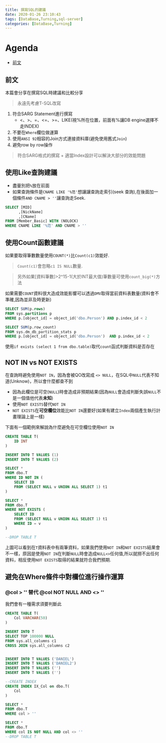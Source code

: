 ```yaml
---
title: 撰寫SQL的建議
date: 2020-01-26 23:10:43
tags: [DataBase,Turning,sql-server]
categories: [DataBase,Turning]
---
```

# Agenda<!-- omit in toc -->
- [前文](#%e5%89%8d%e6%96%87)

## 前文

本篇會分享在撰寫SQL時建議和比較分享

> 永遠先考慮T-SQL改寫

1. 符合SARG Statement進行撰寫
    * <、>、=、<=、>=、LIKE(視%所在位置，前面有%讓DB engine選擇不走INDEX) 
2. 不要在`Where`欄位做運算 
3. 使用`ANSI 92`相容的Join方式連接資料庫(避免使用舊式`Join`)
4. 避免row by row操作

> 符合SARG格式的撰寫 + 適當Index設計可以解決大部分的效能問題

## 使用Like查詢建議

* 盡量別把`%`放在前面
* 如果查詢條件是`CNAME LIKE '%范'`想讓讓查詢走索引(seek 查詢),在後面加一個條件`AND CNAME > ''`讓查詢走Seek.

```sql
SELECT [MID]
      ,[NickName]
      ,[CName]
FROM [Member_Basic] WITH (NOLOCK)
WHERE CNAME LIKE '%范' AND CNAME > ''
```

## 使用Count函數建議

如果要取得筆數數量使用`COUNT(*)`比`Count(c1)`效能好.

> `Count(c1)`會忽略`c1 IS NULL`數量.

> 另外如果[資料筆數]>2^15-1(大於INT最大值)筆數量可使用`count_big(*)`方法

如果需要`COUNT`資料很大造成效能影響可以透過`DMV`取得當前資料表數量(資料會不準確,因為並非及時更新)

```SQL
SELECT SUM(p.rows)
FROM sys.partitions p 
WHERE p.[object_id] = object_id('dbo.Person') AND p.index_id < 2

SELECT SUM(p.row_count)
FROM sys.dm_db_partition_stats p 
WHERE p.[object_id] = object_id('dbo.Person')  AND p.index_id < 2
```

使用`if exists (select 1 from dbo.table)`取代`count`函式判斷資料是否存在

## NOT IN vs NOT EXISTS

在查詢時避免使用`NOT IN`，因為會被QO改寫成 `<> NULL`，在SQL中`NULL`代表不知道(Unknow)，所以會什麼都查不到

* 因為此欄位是可空(`NULL`)時會造成非預期結果(因為`NULL`會造成判斷失誤`NULL`不是一個值他代表**未知**)
* 使用`NOT EXISTS`替代`NOT IN`
* `NOT EXISTS`在**可空欄位**效能比`NOT IN`還要好(如果有建立`Index`兩個產生執行計畫理論上是一樣)

下面有一個範例來解說為什麼避免在可空欄位使用`NOT IN`

```sql
CREATE TABLE T(
    ID INT
)

INSERT INTO T VALUES (1)
INSERT INTO T VALUES (2)

SELECT *
FROM dbo.T
WHERE ID NOT IN (
    SELECT ID
    FROM (SELECT NULL v UNION ALL SELECT 1) t1
)

SELECT *
FROM dbo.T 
WHERE NOT EXISTS (
    SELECT ID
    FROM (SELECT NULL v UNION ALL SELECT 1) t1
    WHERE ID = v
)

--DROP TABLE T
```

上圖可以看到在`T`資料表中有兩筆資料，如果我們使用`NOT IN`和`NOT EXISTS`結果會不一樣，原因是使用`NOT IN`在判斷`NULL`時會造成`NULL<>`任何值,所以就撈不出任何資料，相反使用`NOT EXISTS`取得的結果就符合我們預期.

## 避免在Where條件中對欄位進行操作運算

### @col > '' 替代 @col NOT NULL AND <> '' 

我們會有一種需求須要判斷此

```sql
CREATE TABLE T(
    Col VARCHAR(50)
)

INSERT INTO T
SELECT TOP 100000 NULL
FROM sys.all_columns c1
CROSS JOIN sys.all_columns c2


INSERT INTO T VALUES ('DANIEL')
INSERT INTO T VALUES ('DANIEL2')
INSERT INTO T VALUES ('')
INSERT INTO T VALUES ('')

--CREATE INDEX
CREATE INDEX IX_Col on dbo.T(
    Col
)

SELECT *
FROM dbo.T
WHERE col > ''

SELECT *
FROM dbo.T
WHERE col IS NOT NULL AND col <> ''
--DROP TABLE T
```